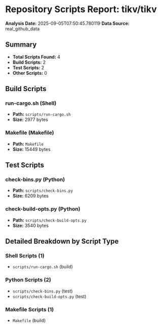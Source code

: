 # Repository Scripts Report: tikv/tikv

**Analysis Date:** 2025-09-05T07:50:45.780119
**Data Source:** real_github_data

## Summary
- **Total Scripts Found:** 4
- **Build Scripts:** 2
- **Test Scripts:** 2
- **Other Scripts:** 0

## Build Scripts

### run-cargo.sh (Shell)
- **Path:** `scripts/run-cargo.sh`
- **Size:** 2977 bytes

### Makefile (Makefile)
- **Path:** `Makefile`
- **Size:** 15449 bytes

## Test Scripts

### check-bins.py (Python)
- **Path:** `scripts/check-bins.py`
- **Size:** 6209 bytes

### check-build-opts.py (Python)
- **Path:** `scripts/check-build-opts.py`
- **Size:** 3540 bytes

## Detailed Breakdown by Script Type

### Shell Scripts (1)

- `scripts/run-cargo.sh` (build)

### Python Scripts (2)

- `scripts/check-bins.py` (test)
- `scripts/check-build-opts.py` (test)

### Makefile Scripts (1)

- `Makefile` (build)

